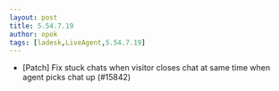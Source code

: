 ```yaml
---
layout: post
title: 5.54.7.19
author: opok
tags: [ladesk,LiveAgent,5.54.7.19]
---
```

- [Patch] Fix stuck chats when visitor closes chat at same time when agent picks chat up (#15842)
